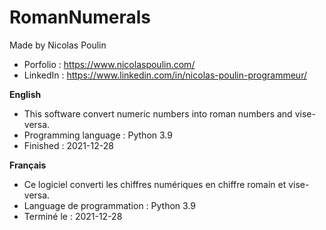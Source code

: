 # RomanNumerals

Made by Nicolas Poulin
* Porfolio : https://www.nicolaspoulin.com/
* LinkedIn : https://www.linkedin.com/in/nicolas-poulin-programmeur/
 
 **English**
  * This software convert numeric numbers into roman numbers and vise-versa. 
  * Programming language : Python 3.9 
  * Finished : 2021-12-28  
 
 **Français**
  * Ce logiciel converti les chiffres numériques en chiffre romain et vise-versa. 
  * Language de programmation : Python 3.9 
  * Terminé le : 2021-12-28
